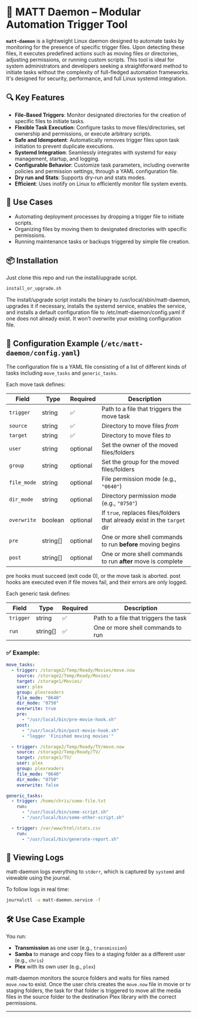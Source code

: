 # 🧰 MATT Daemon – Modular Automation Trigger Tool

**`matt-daemon`** is a lightweight Linux daemon designed to automate tasks by monitoring for the presence of specific trigger files. Upon detecting these files, it executes predefined actions such as moving files or directories, adjusting permissions, or running custom scripts. This tool is ideal for system administrators and developers seeking a straightforward method to initiate tasks without the complexity of full-fledged automation frameworks. It's designed for security, performance, and full Linux systemd integration.

## 🔍 Key Features

- **File-Based Triggers**: Monitor designated directories for the creation of specific files to initiate tasks.
- **Flexible Task Execution**: Configure tasks to move files/directories, set ownership and permissions, or execute arbitrary scripts.
- **Safe and Idempotent**: Automatically removes trigger files upon task initiation to prevent duplicate executions.
- **Systemd Integration**: Seamlessly integrates with systemd for easy management, startup, and logging.
- **Configurable Behavior**: Customize task parameters, including overwrite policies and permission settings, through a YAML configuration file.
- **Dry run and Stats**: Supports dry-run and stats modes.
- **Efficient**: Uses inotify on Linux to efficiently monitor file system events.

## 🚀 Use Cases

- Automating deployment processes by dropping a trigger file to initiate scripts.
- Organizing files by moving them to designated directories with specific permissions.
- Running maintenance tasks or backups triggered by simple file creation.

## 📦 Installation

Just clone this repo and run the install/upgrade script.

```bash
install_or_upgrade.sh
```

The install/upgrade script installs the binary to /usr/local/sbin/matt-daemon, upgrades it if necessary, installs the systemd service, enables the service, and installs a default configuration file to /etc/matt-daemon/config.yaml if one does not already exist. It won't overwrite your existing configuration file.

## 🧾 Configuration Example (`/etc/matt-daemon/config.yaml`)

The configuration file is a YAML file consisting of a list of different kinds of tasks including `move_tasks` and `generic_tasks`.

Each move task defines:

| Field       | Type       | Required | Description                                                                |
|-------------|------------|----------|----------------------------------------------------------------------------|
| `trigger`   | string     | ✅       | Path to a file that triggers the move task                                  |
| `source`    | string     | ✅       | Directory to move files *from*                                              |
| `target`    | string     | ✅       | Directory to move files *to*                                                |
| `user`      | string     | optional | Set the owner of the moved files/folders                                   |
| `group`     | string     | optional | Set the group for the moved files/folders                                  |
| `file_mode` | string     | optional | File permission mode (e.g., `"0640"`)                                      |
| `dir_mode`  | string     | optional | Directory permission mode (e.g., `"0750"`)                                 |
| `overwrite` | boolean    | optional | If `true`, replaces files/folders that already exist in the `target` dir   |
| `pre`       | string[]   | optional | One or more shell commands to run **before** moving begins                 |
| `post`      | string[]   | optional | One or more shell commands to run **after** move is complete               |

pre hooks must succeed (exit code 0), or the move task is aborted. post hooks are executed even if file moves fail, and their errors are only logged.

Each generic task defines:

| Field       | Type       | Required | Description                                                                |
|-------------|------------|----------|----------------------------------------------------------------------------|
| `trigger`   | string     | ✅       | Path to a file that triggers the task                                       |
| `run`       | string[]   | ✅       | One or more shell commands to run                                           |

### ✅ Example:

```yaml
move_tasks:
  - trigger: /storage2/Temp/Ready/Movies/move.now
    source: /storage2/Temp/Ready/Movies/
    target: /storage1/Movies/
    user: plex
    group: plexreaders
    file_mode: "0640"
    dir_mode: "0750"
    overwrite: true
    pre:
      - "/usr/local/bin/pre-movie-hook.sh"
    post:
      - "/usr/local/bin/post-movie-hook.sh"
      - "logger 'Finished moving movies'"

  - trigger: /storage2/Temp/Ready/TV/move.now
    source: /storage2/Temp/Ready/TV/
    target: /storage1/TV/
    user: plex
    group: plexreaders
    file_mode: "0640"
    dir_mode: "0750"
    overwrite: false

generic_tasks:
  - trigger: /home/chris/some-file.txt
    run:
      - "/usr/local/bin/some-script.sh"
      - "/usr/local/bin/some-other-script.sh"

  - trigger: /var/www/html/stats.csv
    run:
      - "/usr/local/bin/generate-report.sh"

```

## 📄 Viewing Logs

matt-daemon logs everything to `stderr`, which is captured by `systemd` and viewable using the journal.

To follow logs in real time:

```bash
journalctl -u matt-daemon.service -f
```

## 🛠 Use Case Example

You run:
- **Transmission** as one user (e.g., `transmission`)
- **Samba** to manage and copy files to a staging folder as a different user (e.g., `chris`)
- **Plex** with its own user (e.g., `plex`)

matt-daemon monitors the source folders and waits for files named `move.now` to exist. Once the user chris creates the `move.now` file in movie or tv staging folders, the task for that folder is triggered to move all the media files in the source folder to the destination Plex library with the correct permissions.

---


